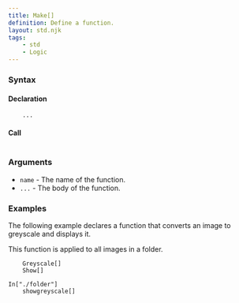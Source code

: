 ```yaml
---
title: Make[]
definition: Define a function.
layout: std.njk
tags:
    - std
    - Logic
---
```


### Syntax

#### Declaration

```Make showgreyscale
    ...
```
#### Call

```showgreyscale[]
```
### Arguments

- `name` - The name of the function.
- `...` - The body of the function.

### Examples

The following example declares a function that converts an image to greyscale and displays it.

This function is applied to all images in a folder.

```Make showgreyscale
    Greyscale[]
    Show[]

In["./folder"]
    showgreyscale[]
```
